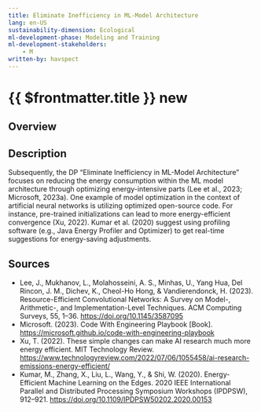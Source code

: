 ```yaml
---
title: Eliminate Inefficiency in ML-Model Architecture
lang: en-US
sustainability-dimension: Ecological
ml-development-phase: Modeling and Training
ml-development-stakeholders: 
    - M
written-by: havspect
---
```


<script setup>
import DPOverview from '../../components/DPOverview.vue'
</script>


# {{ $frontmatter.title }} <Badge type="tip">new</Badge>

## Overview
<DPOverview />

## Description
Subsequently, the DP “Eliminate Inefficiency in ML-Model Architecture” focuses on reducing the energy consumption within the ML model architecture through optimizing energy-intensive parts (Lee et al., 2023; Microsoft, 2023a). One example of model optimization in the context of artificial neural networks is utilizing optimized open-source code. For instance, pre-trained initializations can lead to more energy-efficient convergence (Xu, 2022). Kumar et al. (2020) suggest using profiling software (e.g., Java Energy Profiler and Optimizer) to get real-time suggestions for energy-saving adjustments.

## Sources
- Lee, J., Mukhanov, L., Molahosseini, A. S., Minhas, U., Yang Hua, Del Rincon, J. M., Dichev, K., Cheol-Ho Hong, & Vandierendonck, H. (2023). Resource-Efficient Convolutional Networks: A Survey on Model-, Arithmetic-, and Implementation-Level Techniques. ACM Computing Surveys, 55, 1–36. https://doi.org/10.1145/3587095
- Microsoft. (2023). Code With Engineering Playbook [Book]. https://microsoft.github.io/code-with-engineering-playbook
- Xu, T. (2022). These simple changes can make AI research much more energy efficient. MIT Technology Review. https://www.technologyreview.com/2022/07/06/1055458/ai-research-emissions-energy-efficient/
- Kumar, M., Zhang, X., Liu, L., Wang, Y., & Shi, W. (2020). Energy-Efficient Machine Learning on the Edges. 2020 IEEE International Parallel and Distributed Processing Symposium Workshops (IPDPSW), 912–921. https://doi.org/10.1109/IPDPSW50202.2020.00153
